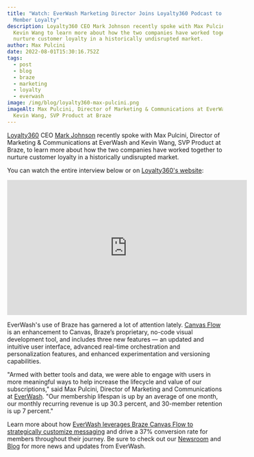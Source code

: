 ```yaml
---
title: "Watch: EverWash Marketing Director Joins Loyalty360 Podcast to Discuss
  Member Loyalty"
description: Loyalty360 CEO Mark Johnson recently spoke with Max Pulcini and
  Kevin Wang to learn more about how the two companies have worked together to
  nurture customer loyalty in a historically undisrupted market.
author: Max Pulcini
date: 2022-08-01T15:30:16.752Z
tags:
  - post
  - blog
  - braze
  - marketing
  - loyalty
  - everwash
image: /img/blog/loyalty360-max-pulcini.png
imageAlt: Max Pulcini, Director of Marketing & Communications at EverWash and
  Kevin Wang, SVP Product at Braze
---
```

[Loyalty360](https://loyalty360.org/) CEO [Mark Johnson](https://loyalty360.org/about-us/loyalty360-staff/mark-johnson) recently spoke with Max Pulcini, Director of Marketing & Communications at EverWash and Kevin Wang, SVP Product at Braze, to learn more about how the two companies have worked together to nurture customer loyalty in a historically undisrupted market.

You can watch the entire interview below or on [Loyalty360's website](https://loyalty360.org/):

<iframe width="560" height="315" src="https://www.youtube.com/embed/U1XegrHk4Rk" title="YouTube video player" frameborder="0" allow="accelerometer; autoplay; clipboard-write; encrypted-media; gyroscope; picture-in-picture" allowfullscreen></iframe>

EverWash's use of Braze has garnered a lot of attention lately. [Canvas Flow](https://www.everwash.com/newsroom/2022-07-18-braze-launches-next-generation-canvas-flow-tool-to-help-brands-create-dynamic-cross-channel-campaigns/) is an enhancement to Canvas, Braze’s proprietary, no-code visual development tool, and includes three new features — an updated and intuitive user interface, advanced real-time orchestration and personalization features, and enhanced experimentation and versioning capabilities.

"Armed with better tools and data, we were able to engage with users in more meaningful ways to help increase the lifecycle and value of our subscriptions," said Max Pulcini, Director of Marketing and Communications at [EverWash](https://www.everwash.com/). "Our membership lifespan is up by an average of one month, our monthly recurring revenue is up 30.3 percent, and 30-member retention is up 7 percent."

Learn more about how [EverWash leverages Braze Canvas Flow to strategically customize messaging](https://www.everwash.com/blog/2022-08-01-everwash-highlighted-in-case-study-on-member-engagement-conversion-and-retention/) and drive a 37% conversion rate for members throughout their journey. Be sure to check out our [Newsroom](https://www.everwash.com/newsroom/) and [Blog](https://www.everwash.com/blog/) for more news and updates from EverWash.